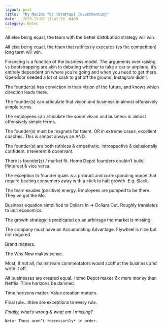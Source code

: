 ```yaml
---
layout: post
title:  "My Maxims for (Startup) Investmenting"
date:   2020-12-07 11:41:39 -0400
category: Notes
---
```

All else being equal, the team with the better distribution strategy will win. 

All else being equal, the team that ruthlessly executes (vs the competition) long term will win. 

Financing is a function of the business model. The arguments over raising vs bootstrapping are akin to debating whether to take a car or airplane, it’s entirely dependent on where you’re going and when you need to get there. Opendoor needed a lot of cash to get off the ground, Instagram didn’t.

The founder(s) has conviction in their vision of the future, and knows which direction leads there. 

The founder(s) can articulate that vision and business in almost offensively simple terms. 

The employees can articulate the *same* vision and business in almost offensively simple terms. 

The founder(s) must be magnets for talent. OR in extreme cases, excellent coaches. This is almost always an AND. 

The founder(s) are both ruthless & empathetic. Introspective & delusionally confident. Irreverent & observant. 

There is founder(s) / market fit. Home Depot founders couldn’t build Pinterest & vice versa. 

The exception to founder quals is a product and corresponding model that require beating consumers away with a stick to halt growth. E.g. Slack.

The team exudes (positive) energy. Employees are pumped to be there. They've got the Mo.

Business equation simplified to Dollars In => Dollars Out. Roughly translates to unit economics. 

The growth strategy is predicated on an arbitrage the market is missing. 

The company must have an Accumulating Advantage. Flywheel is nice but not required. 

Brand matters. 

The Why Now makes sense. 

Most, if not all, mainstream commentators would scoff at the business and write it off.  

All businesses are created equal. Home Depot makes 6x more money than Netflix. Time horizons be damned.

Time horizons matter. Value creation matters. 

Final rule...there are exceptions to every rule.

*Finally, what’s wrong & what am I missing?*


`Note: These aren’t *necessarily* in order.`


